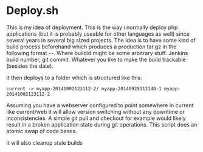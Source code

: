 # Deploy.sh

This is my idea of deployment. This is the way i normally deploy php applications (but it is probably useable for other languages as well) since several years in several big sized projects.
The idea is to have some kind of build process beforehand which produces a production tar.gz in the following format <appname>-<builddate>-<buildid>. Where buildid might be some arbitrary stuff. Jenkins build number, git commit. Whatever you like to make the build trackable (besides the date).

It then deploys to a folder which is structured like this:

``
current -> myapp-20141002123112-2/
myapp-20140929112140-1
myapp-20141002123112-2
``

Assuming you have a webserver configured to point somewhere in current like current/web it will allow version switching without any downtime or inconsistencies. A simple git pull and checkout for example would likely result in a broken application state during git operations. This script does an atomic swap of code bases.

It will also cleanup stale builds
